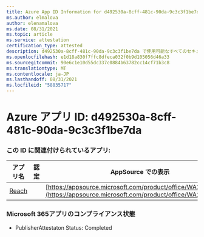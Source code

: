 ```yaml
---
title: Azure App ID Information for d492530a-8cff-481c-90da-9c3c3f1be7da
ms.author: elmalova
author: elenamalova
ms.date: 08/31/2021
ms.topic: article
ms.service: attestation
certification_type: attested
description: d492530a-8cff-481c-90da-9c3c3f1be7da で使用可能なすべてのセキュリティおよびコンプライアンス情報。
ms.openlocfilehash: e1d18a830f7ffc8dfeca032f0b9d105056d46a33
ms.sourcegitcommit: 90e6c1e10d55dc337c0884b63782cc14cf71b3c8
ms.translationtype: MT
ms.contentlocale: ja-JP
ms.lasthandoff: 08/31/2021
ms.locfileid: "58835717"
---
```

# <a name="azure-app-id-d492530a-8cff-481c-90da-9c3c3f1be7da"></a>Azure アプリ ID: d492530a-8cff-481c-90da-9c3c3f1be7da


### <a name="apps-associated-with-this-id"></a>この ID に関連付けられているアプリ:
| **アプリ名** | **認定** | **AppSource での表示** |
|--------------|---------------|-----------------------|
| [Reach](https://docs.microsoft.com/microsoft-365-app-certification/forward/WA200002045) |  | [https://appsource.microsoft.com/product/office/WA200002045](https://appsource.microsoft.com/product/office/WA200002045) |

### <a name="microsoft-365-app-compliance-status"></a>Microsoft 365アプリのコンプライアンス状態
- PublisherAttestaton Status: Completed
